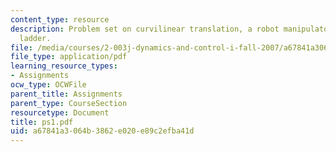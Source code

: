 ```yaml
---
content_type: resource
description: Problem set on curvilinear translation, a robot manipulator, and a sliding
  ladder.
file: /media/courses/2-003j-dynamics-and-control-i-fall-2007/a67841a3064b3862e020e89c2efba41d_ps1.pdf
file_type: application/pdf
learning_resource_types:
- Assignments
ocw_type: OCWFile
parent_title: Assignments
parent_type: CourseSection
resourcetype: Document
title: ps1.pdf
uid: a67841a3-064b-3862-e020-e89c2efba41d
---
```

